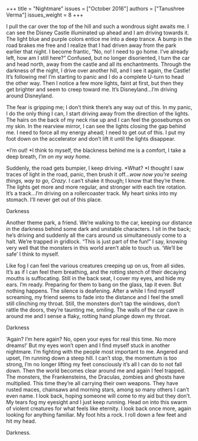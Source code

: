 +++
title = "Nightmare"
issues = ["October 2016"]
authors = ["Tanushree Verma"]
issues_weight = 8
+++

I pull the car over the top of the hill and such a wondrous sight awaits me.  I can see the Disney Castle illuminated up ahead and I am driving towards it. The light blue and purple colors entice me into a deep trance.  A bump in the road brakes me free and I realize that I had driven away from the park earlier that night.  I become frantic, “No, no! I need to go home.  I’ve already left, how am I still here?” Confused, but no longer disoriented, I turn the car and head north, away from the castle and all its enchantments.  Through the darkness of the night, I drive over another hill, and I see it again, the Castle! It’s following me! I’m starting to panic and I do a complete U-turn to head the other way.  Then I notice a few more lights, faint at first, but then they get brighter and seem to creep toward me.  It’s Disneyland…I’m driving around Disneyland.

The fear is gripping me; I don’t think there’s any way out of this.  In my panic, I do the only thing I can, I start driving away from the direction of the lights.  The hairs on the back of my neck rise up and I can feel the goosebumps on my skin.  In the rearview mirror, I can see the lights closing the gap behind me.  I need to force all my energy ahead; I need to get out of this. I put my foot down on the accelerator and don’t lift it until the lights disappear.

*I’m out! *I think to myself, the blackness behind me is a comfort, I take a deep breath, *I’m on my way home.*

Suddenly, the road gets bumpier, I keep driving. *What? *I thought I saw traces of light in the road, panic, then brush it off…*wow now you’re seeing things, way to go, Crazy*.  I can’t shake it though; I know that they’re there.  The lights get more and more regular, and stronger with each tire rotation. It’s a track…I’m driving on a rollercoaster track.  My heart sinks into my stomach.  I’ll never get out of this place.

Darkness

Another theme park, a friend.  We’re walking to the car, keeping our distance in the darkness behind some dark and unstable characters.  I sit in the back; he’s driving and suddenly all the cars around us simultaneously come to a halt.  We’re trapped in gridlock.  “This is just part of the fun!” I say, knowing very well that the monsters in this world aren’t able to touch us.  ‘We’ll be safe’ I think to myself.

Like fog I can feel the various creatures creeping up on us, from all sides.  It’s as if I can feel them breathing, and the rotting stench of their decaying mouths is suffocating.  Still in the back seat, I cover my eyes, and hide my ears.  I’m ready. Preparing for them to bang on the glass, tap it even.  But nothing happens.  The silence is deafening.  After a while I find myself screaming, my friend seems to fade into the distance and I feel the smell still clinching my throat.  Still, the monsters don’t tap the windows, don’t rattle the doors, they’re taunting me, smiling.  The walls of the car cave in around me and I sense a flaky, rotting hand plunge down my throat.

Darkness

‘Again? I’m here again? No, open your eyes for real this time.  No more dreams!’ But my eyes won’t open and I find myself stuck in another nightmare.  I’m fighting with the people most important to me. Angered and upset, I’m running down a steep hill.  I can’t stop, the momentum is too strong, I’m no longer lifting my feet consciously it’s all I can do to not fall down.  Then the world becomes clear around me and again I feel trapped. The monsters, the Frankensteins, the Draculas, zombies and ghosts have multiplied.  This time they’re all carrying their own weapons.  They have rusted maces, chainsaws and morning stars, among so many others I can’t even name.  I look back, hoping someone will come to my aid but they don’t.  My tears fog my eyesight and I just keep running. Head on into this swarm of violent creatures for what feels like eternity.  I look back once more, again looking for anything familiar.  My foot hits a rock.  I roll down a few feet and hit my head.

Darkness.
